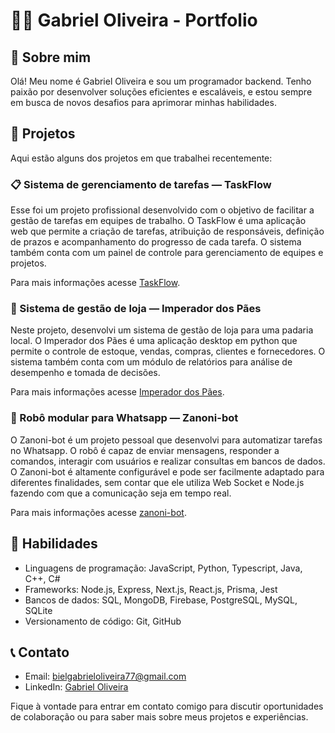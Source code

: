 # 👨‍💻 Gabriel Oliveira - Portfolio

## 📝 Sobre mim

Olá! Meu nome é Gabriel Oliveira e sou um programador backend. Tenho paixão por desenvolver soluções eficientes e escaláveis, e estou sempre em busca de novos desafios para aprimorar minhas habilidades.

## 🚀 Projetos

Aqui estão alguns dos projetos em que trabalhei recentemente:

### 📋 Sistema de gerenciamento de tarefas — TaskFlow

Esse foi um projeto profissional desenvolvido com o objetivo de facilitar a gestão de tarefas em equipes de trabalho. O TaskFlow é uma aplicação web que permite a criação de tarefas, atribuição de responsáveis, definição de prazos e acompanhamento do progresso de cada tarefa. O sistema também conta com um painel de controle para gerenciamento de equipes e projetos.

Para mais informações acesse [TaskFlow](https://github.com/cotuca-projeto).

### 🥖 Sistema de gestão de loja — Imperador dos Pães

Neste projeto, desenvolvi um sistema de gestão de loja para uma padaria local. O Imperador dos Pães é uma aplicação desktop em python que permite o controle de estoque, vendas, compras, clientes e fornecedores. O sistema também conta com um módulo de relatórios para análise de desempenho e tomada de decisões.

Para mais informações acesse [Imperador dos Pães](https://github.com/projeto-padaria/Padaria/blob/main/README.md).

### 🤖 Robô modular para Whatsapp — Zanoni-bot

O Zanoni-bot é um projeto pessoal que desenvolvi para automatizar tarefas no Whatsapp. O robô é capaz de enviar mensagens, responder a comandos, interagir com usuários e realizar consultas em bancos de dados. O Zanoni-bot é altamente configurável e pode ser facilmente adaptado para diferentes finalidades, sem contar que ele utiliza Web Socket e Node.js fazendo com que a comunicação seja em tempo real.

Para mais informações acesse [zanoni-bot](https://github.com/polabiel/zanoni-bot).

## 💼 Habilidades

- Linguagens de programação: JavaScript, Python, Typescript, Java, C++, C#
- Frameworks: Node.js, Express, Next.js, React.js, Prisma, Jest
- Bancos de dados: SQL, MongoDB, Firebase, PostgreSQL, MySQL, SQLite
- Versionamento de código: Git, GitHub

## 📞 Contato

- Email: bielgabrieloliveira77@gmail.com
- LinkedIn: [Gabriel Oliveira](https://www.linkedin.com/in/polabiel)

Fique à vontade para entrar em contato comigo para discutir oportunidades de colaboração ou para saber mais sobre meus projetos e experiências.
